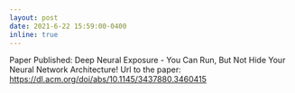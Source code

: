 ```yaml
---
layout: post
date: 2021-6-22 15:59:00-0400
inline: true
---
```


Paper Published: Deep Neural Exposure - You Can Run, But Not Hide Your Neural Network Architecture!
Url to the paper: https://dl.acm.org/doi/abs/10.1145/3437880.3460415
